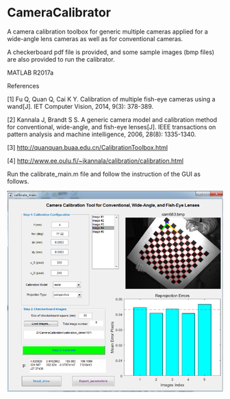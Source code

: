 # CameraCalibrator

A camera calibration toolbox for generic multiple cameras applied for a  wide-angle lens cameras as well as for conventional cameras.

A checkerboard pdf file is provided, and some sample images (bmp files) are also provided to run the calibrator.

MATLAB R2017a

References

[1] Fu Q, Quan Q, Cai K Y. Calibration of multiple fish-eye cameras using a wand[J]. IET Computer Vision, 2014, 9(3): 378-389.

[2] Kannala J, Brandt S S. A generic camera model and calibration method for conventional, wide-angle, and fish-eye lenses[J]. IEEE transactions on pattern analysis and machine intelligence, 2006, 28(8): 1335-1340.

[3] http://quanquan.buaa.edu.cn/CalibrationToolbox.html

[4] http://www.ee.oulu.fi/~jkannala/calibration/calibration.html

Run the calibrate_main.m file and follow the instruction of the GUI as follows.



![image](https://raw.githubusercontent.com/DengMark/CameraCalibrator/master/GUI.png)    
